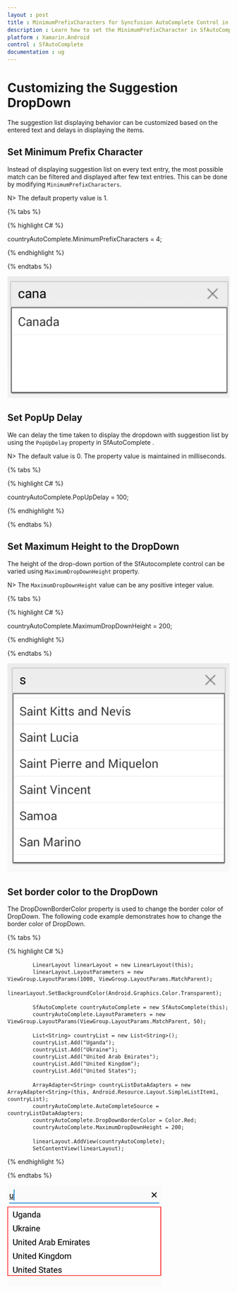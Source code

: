 ```yaml
---
layout : post
title : MinimumPrefixCharacters for Syncfusion AutoComplete Control in Xamarin.Android
description : Learn how to set the MinimumPrefixCharacter in SfAutoComplete 
platform : Xamarin.Android
control : SfAutoComplete
documentation : ug
---
```



# Customizing the Suggestion DropDown

The suggestion list displaying behavior can be customized based on the entered text and delays in displaying the items.

## Set Minimum Prefix Character

Instead of displaying suggestion list on every text entry, the most possible match can be filtered and displayed after few text entries. This can be done by modifying `MinimumPrefixCharacters`.

N> The default property value is 1.

{% tabs %}

{% highlight C# %}
	
countryAutoComplete.MinimumPrefixCharacters = 4;
	 
{% endhighlight %}

{% endtabs %}
	
![](images/minimumprefixcharacter.png)

## Set PopUp Delay

We can delay the time taken to display the dropdown with suggestion list by using the `PopUpDelay` property in SfAutoComplete .

N> The default value is 0. The property value is maintained in milliseconds.

{% tabs %}

{% highlight C# %}
	
countryAutoComplete.PopUpDelay = 100;
	 
{% endhighlight %}

{% endtabs %}

## Set Maximum Height to the DropDown

The height of the drop-down portion of the SfAutocomplete control can be varied using `MaximumDropDownHeight` property. 

N> The `MaximumDropDownHeight` value can be any positive integer value.	

{% tabs %}

{% highlight C# %}
	
countryAutoComplete.MaximumDropDownHeight = 200;
	 
{% endhighlight %}

{% endtabs %}
	
![](images/maximumdropdownheight.png)

## Set border color to the DropDown

The DropDownBorderColor property is used to change the border color of DropDown. The following code example demonstrates how to change the border color of DropDown.

{% tabs %}

{% highlight C# %}
	
            LinearLayout linearLayout = new LinearLayout(this);
            linearLayout.LayoutParameters = new ViewGroup.LayoutParams(1000, ViewGroup.LayoutParams.MatchParent);
            linearLayout.SetBackgroundColor(Android.Graphics.Color.Transparent);

            SfAutoComplete countryAutoComplete = new SfAutoComplete(this);
            countryAutoComplete.LayoutParameters = new ViewGroup.LayoutParams(ViewGroup.LayoutParams.MatchParent, 50);

            List<String> countryList = new List<String>();
            countryList.Add("Uganda");
            countryList.Add("Ukraine");
            countryList.Add("United Arab Emirates");
            countryList.Add("United Kingdom");
            countryList.Add("United States");

            ArrayAdapter<String> countryListDataAdapters = new ArrayAdapter<String>(this, Android.Resource.Layout.SimpleListItem1, countryList);
            countryAutoComplete.AutoCompleteSource = countryListDataAdapters;
            countryAutoComplete.DropDownBorderColor = Color.Red;
            countryAutoComplete.MaximumDropDownHeight = 200;

            linearLayout.AddView(countryAutoComplete);
            SetContentView(linearLayout);
	 
{% endhighlight %}

{% endtabs %}
	
![](images/dropdown-border-color.png)